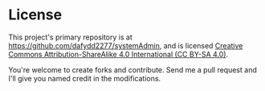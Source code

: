 # License

This project's primary repository is at https://github.com/dafydd2277/systemAdmin, and is licensed [Creative Commons Attribution-ShareAlike
4.0 International (CC BY-SA 4.0)](http://creativecommons.org/licenses/by-sa/4.0/).

You're welcome to create forks and contribute. Send me a pull request and I'll give you named credit in the modifications.

